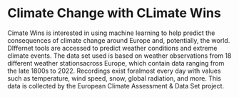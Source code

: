 # Climate Change with CLimate Wins
Cimate Wins is interested in using machine learning to help predict the consequences of climate
change around Europe and, potentially, the world. DIffernet tools are accessed to predict weather conditions and extreme climate events. The data set used is based on weather observations from 18 different weather stationsacross Europe, which contain data ranging from the late 1800s to 2022. Recordings exist foralmost every day with values such as temperature, wind speed, snow, global radiation, and
more. This data is collected by the European Climate Assessment & Data Set project.
